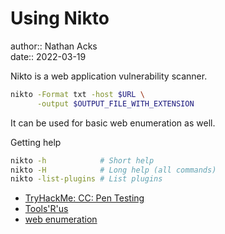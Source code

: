 # Using Nikto

author:: Nathan Acks  
date:: 2022-03-19

Nikto is a web application vulnerability scanner.

```bash
nikto -Format txt -host $URL \
      -output $OUTPUT_FILE_WITH_EXTENSION
```

It can be used for basic web enumeration as well.

Getting help

```bash
nikto -h            # Short help
nikto -H            # Long help (all commands)
nikto -list-plugins # List plugins
```

* [TryHackMe: CC: Pen Testing](tryhackme-cc-pen-testing.md)
* [Tools'R'us](tryhackme-tools-r-us.md)
* [web enumeration](https://pentesting.one2bla.me/enumeration/web-enumeration)
